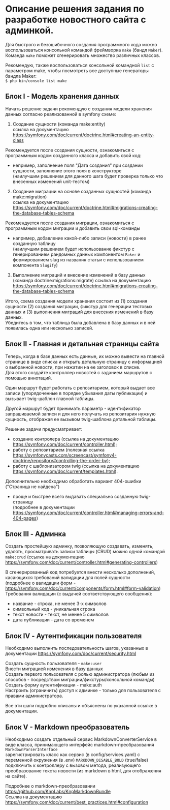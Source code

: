# Описание решения задания по разработке новостного сайта с админкой. 

Для быстрого и безошибочного создания программного кода можно воспользоваться консольной командой фреймворка `make` (бандл `Maker`).   
Команда `make` поможет сгенерировать множество различных классов.  

Рекомендую, также воспользоваться консольной командной `list` с параметром make, чтобы посмотреть все доступные генераторы бандла Maker:  
`$ php bin/console list make`

## Блок I - Модель хранения данных
Начать решение задачи рекомендую с создания модели хранения данных согласно реализованной в symfony схеме:  

1. Создание сущности (команда make:entity)  
ссылка на документацию https://symfony.com/doc/current/doctrine.html#creating-an-entity-class

Рекомендуется после создания сущности, ознакомиться с программным кодом созданного класса и добавить свой код:  
- непример, заполнение поля "Дата создания" при создании сущности, заполнение этого поля в конструкторе  
(наилучшим решением для данного шага будет проверка только что внесенных изменений unit-тестом)

2. Создание миграции на основе созданных сущностей (команда make:migration)  
ссылка на документацию https://symfony.com/doc/current/doctrine.html#migrations-creating-the-database-tables-schema

Рекомендуется после создания миграции, ознакомиться с программным кодом миграции и добавить свои sql-команды  
- например, добавление какой-либо записи (новости) в ранее созданную таблицу  
(наилучшим решением будет использование фикстур с генерированием рандомных данных компонентом `Faker` 
и формированием slug из названия статьи с использованием компонента `Slugify`)  

3. Выполнение миграций и внесение изменений в базу данных (команда doctrine:migrations:migrate)
ссылка на документацию https://symfony.com/doc/current/doctrine.html#migrations-creating-the-database-tables-schema

Итого, схема создания модели хранения состоит из (1) создания сущности (2) создания миграции, фикстур для генерации тестовых данных и (3) выполнения миграций для внесения изменений в базу данных.  
Убедитесь в том, что таблица была добавлена в базу данных и в ней появилась одна или несколько записей.  

## Блок II - Главная и детальная страницы сайта
Теперь, когда в базе данных есть данные, их можно вывести на главной странице в виде списка и открыть детальную страницу с информацией о выбранной новости, 
при нажатии на ее заголовок в списке.  
Для этого создайте контроллер новостей с заданием маршрутов с помощью аннотаций.  

Один маршрут будет работать с репозитарием, который выдает все записи (упорядоченные в порядке убывания даты публикации)
и вызывает twig-шаблон главной таблицы.

Другой маршрут будет принимать параметр - идентификатор запрашиваемой записи и для него получать из репозитария нужную сущность,
отображая ее вызывом twig-шаблона детальной таблицы.  

Решение задачи предусматривает:  
- создание контролера (ссылка на документацию https://symfony.com/doc/current/controller.html);  
- работу с репозитарием (полезная ссылка https://symfonycasts.com/screencast/symfony4-doctrine/repository#controlling-the-order-by);   
- работу с шаблонизатором twig (ссылка на документацию https://symfony.com/doc/current/templates.html).  

Дополнительно необходимо обработать вариант 404-ошибки ("Страница не найдена")   
- проще и быстрее всего выдавать специально созданную twig-страницу  
(подробнее в документации https://symfony.com/doc/current/controller.html#managing-errors-and-404-pages)  

## Блок III - Админка
Создать простейшую админку, позволяющую создавать, изменять, удалять, просматривать записи таблицы (CRUD) можно одной командой
`make:crud` (ссылка на документацию https://symfony.com/doc/current/controller.html#generating-controllers)  

В сгенерированный код потребуется внести несколько дополнений, касающихся требований валидации для полей сущности  
(подробнее о валидации форм - https://symfony.com/doc/current/components/form.html#form-validation)  
Требования валидации (с выдачей соответствующего сообщения):  
 * название - строка, не менее 3-х символов  
 * символьный код - уникальная строка  
 * текст новости - текст, не менее 5 символов  
 * дата публикации - дата со временем  

## Блок IV - Аутентификации пользователя  
Необходимо выполнить последовательность шагов, указанных в документации https://symfony.com/doc/current/security.html  

Создать сущность пользователя - `make:user`  
Внести миграцией изменения в базу данных  
Создать первого пользователя с ролью администратора (любым из способов - посредством миграции/фикстуры/консольной команды)  
Создать форму аутентификации - make:auth  
Настроить (ограничить) доступ к админке - только для пользователя с правами администратора.  

Все эти шаги подробно описаны и объяснены по указанной ссылке в документации.  

## Блок V - Markdown преобразователь  
Необходимо создать отдельный сервис MarkdownConverterService в виде класса, принимающего интерфейс markdown-преобразования `MarkdownParserInterface`  
зарегистрировать класс как сервис (в config/services.yaml) с переменной окружения (в .env) `MARKDOWN_DISABLE_BOLD` (true/false)   
подключить к контроллеру с вызовом метода, реализующего преобразование текста новости (из markdown в html, для отображения на сайте).  

Подробнее о markdown-преобразовании https://github.com/KnpLabs/KnpMarkdownBundle  
Ссылка на документацию https://symfony.com/doc/current/best_practices.html#configuration

